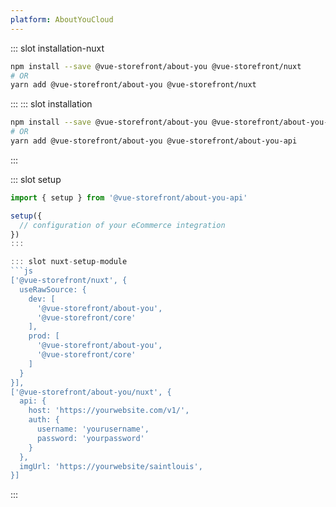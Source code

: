 ```yaml
---
platform: AboutYouCloud
---
```

 

<IncludeContent content-key="getting-started" />

<!-- Installation command -->
::: slot installation-nuxt
```bash
npm install --save @vue-storefront/about-you @vue-storefront/nuxt
# OR
yarn add @vue-storefront/about-you @vue-storefront/nuxt
```
:::
::: slot installation
```bash
npm install --save @vue-storefront/about-you @vue-storefront/about-you-api
# OR
yarn add @vue-storefront/about-you @vue-storefront/about-you-api
```
:::

::: slot setup
```js
import { setup } from '@vue-storefront/about-you-api'

setup({
  // configuration of your eCommerce integration
})
:::

::: slot nuxt-setup-module
```js
['@vue-storefront/nuxt', {
  useRawSource: {
    dev: [
      '@vue-storefront/about-you',
      '@vue-storefront/core'
    ],
    prod: [
      '@vue-storefront/about-you',
      '@vue-storefront/core'
    ]
  }
}],
['@vue-storefront/about-you/nuxt', {
  api: {
    host: 'https://yourwebsite.com/v1/',
    auth: {
      username: 'yourusername',
      password: 'yourpassword'
    }
  },
  imgUrl: 'https://yourwebsite/saintlouis',
}]
```
:::
